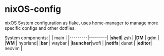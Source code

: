 # nixOS-config
nixOS System configuration as flake, uses home-manager to manage more specific configs and other dotfiles.

System components:
|         |  main   |
|---------|---------|
|**shell**|  zsh    |
|**DM**   | gdm     |
|**WM**   | hyprland|
|**bar**  | waybar  |
|**launcher**|wofi  |
|**notifs**| dunst  |
|**editor**| neovim |


